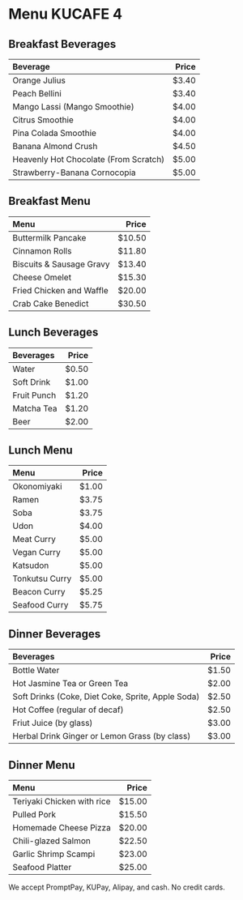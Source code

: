 
# Menu KUCAFE 4

## Breakfast Beverages
|  Beverage   | Price   |
|:------------|--------:|
| Orange Julius |   $3.40|
| Peach Bellini |   $3.40|
| Mango Lassi (Mango Smoothie) |   $4.00|
| Citrus Smoothie |   $4.00|
| Pina Colada Smoothie |   $4.00|
| Banana Almond Crush |   $4.50|
| Heavenly Hot Chocolate (From Scratch) |  $5.00|
| Strawberry-Banana Cornocopia |   $5.00|


## Breakfast Menu
|  Menu   | Price   |
|:------------|--------:|
| Buttermilk Pancake| $10.50|
| Cinnamon Rolls| $11.80|
| Biscuits & Sausage Gravy| $13.40 |
| Cheese Omelet| $15.30 |
| Fried Chicken and Waffle| $20.00 |
| Crab Cake Benedict| $30.50 |


## Lunch Beverages

| Beverages                                   | Price |
|:---------------------------------------|------:|
| Water | $0.50 | 
| Soft Drink | $1.00 |    
| Fruit Punch | $1.20 |  
| Matcha Tea | $1.20 |    
| Beer | $2.00 | 
   

## Lunch Menu
   
| Menu                                   | Price |
|:---------------------------------------|------:|
| Okonomiyaki | $1.00 | 
| Ramen | $3.75 |
| Soba |$3.75 |    
| Udon | $4.00 | 
| Meat Curry | $5.00 |    
| Vegan Curry | $5.00 |  
| Katsudon | $5.00 |  
| Tonkutsu Curry | $5.00 |  
| Beacon Curry | $5.25 |  
| Seafood Curry | $5.75 |    
    

## Dinner Beverages
| Beverages                                   | Price |
|:---------------------------------------|------:|
| Bottle Water       |  $1.50 |
| Hot Jasmine Tea or Green Tea                            |  $2.00 |
| Soft Drinks (Coke, Diet Coke, Sprite, Apple Soda)                |  $2.50 |
| Hot Coffee (regular of decaf)                            |  $2.50 |
| Friut Juice (by glass)                            |  $3.00 |
| Herbal Drink Ginger or Lemon Grass (by class)                     |  $3.00 |


## Dinner Menu
| Menu                                   | Price |
|:---------------------------------------|------:|
| Teriyaki Chicken with rice             |$15.00 |
| Pulled Pork                            |$15.50 |
| Homemade Cheese Pizza                  |$20.00 |
| Chili-glazed Salmon                    |$22.50 |
| Garlic Shrimp Scampi                   |$23.00 |
| Seafood  Platter                       |$25.00 |



We accept PromptPay, KUPay, Alipay, and cash. No credit cards.
